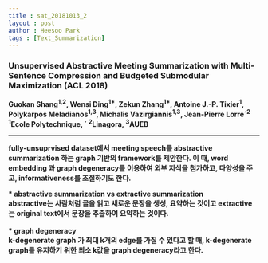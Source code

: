 ```yaml
---
title : sat_20181013_2
layout : post
author : Heesoo Park
tags : [Text_Summarization]
---
```


<h3>Unsupervised Abstractive Meeting Summarization with Multi-Sentence Compression and Budgeted Submodular Maximization (ACL 2018)</h3>


<p>

<b>Guokan Shang<sup>1,2</sup>, Wensi Ding<sup>1*</sup>, Zekun Zhang<sup>1*</sup>, Antoine J.-P. Tixier<sup>1</sup>,<br/>
Polykarpos Meladianos<sup>1,3</sup>, Michalis Vazirgiannis<sup>1,3</sup>, Jean-Pierre Lorre´<sup>2</sup><br/>
<sup>1</sup>Ecole Polytechnique, ´ <sup>2</sup>Linagora, <sup>3</sup>AUEB<br/>




</p>

<hr />
<p>
fully-unsuprvised dataset에서 meeting speech를 abstractive summarization 하는 graph 기반의 framework를 제안한다. 이 때, word embedding 과 graph degeneracy를 이용하여 외부 지식을 첨가하고, 다양성을 주고, informativeness를 조절하기도 한다.

<div>
* abstractive summarization vs extractive summarization <br/>
abstractive는 사람처럼 글을 읽고 새로운 문장을 생성, 요약하는 것이고 extractive 는 original text에서 문장을 추출하여 요약하는 것이다.<br/>
<br/>
* graph degeneracy<br/>
k-degenerate graph 가 최대 k개의 edge를 가질 수 있다고 할 때, k-degenerate graph를 유지하기 위한 최소 k값을 graph degeneracy라고 한다.
</div>
</p>
